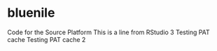 # bluenile
Code for the Source Platform
This is a line from RStudio 3
Testing PAT cache
Testing PAT cache 2